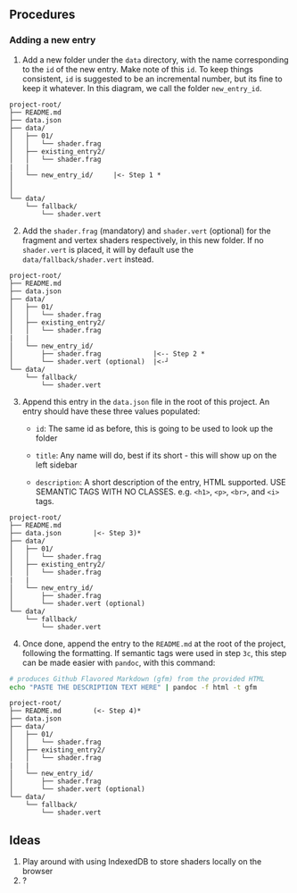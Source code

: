 ## Procedures

### Adding a new entry

1. Add a new folder under the `data` directory, with the name corresponding to the `id` of the new entry. Make note of this `id`. To keep things consistent, `id` is suggested to be an incremental number, but its fine to keep it whatever. In this diagram, we call the folder `new_entry_id`.

```
project-root/
├── README.md
├── data.json
├── data/
│   ├── 01/
│   │   └── shader.frag
│   ├── existing_entry2/
│   │   └── shader.frag
|   |
│   └── new_entry_id/     |<- Step 1 *
│
│
└── data/
    └── fallback/
        └── shader.vert
```

2. Add the `shader.frag` (mandatory) and `shader.vert` (optional) for the fragment and vertex shaders respectively, in this new folder. If no `shader.vert` is placed, it will by default use the `data/fallback/shader.vert` instead.

```
project-root/
├── README.md
├── data.json
├── data/
│   ├── 01/
│   │   └── shader.frag
│   ├── existing_entry2/
│   │   └── shader.frag
|   |
│   └── new_entry_id/
│       ├── shader.frag             |<-- Step 2 *
│       └── shader.vert (optional)  |<-┘
└── data/
    └── fallback/
        └── shader.vert
```

3. Append this entry in the `data.json` file in the root of this project. An entry should have these three values populated:

   - `id`: The same id as before, this is going to be used to look up the folder

   - `title`: Any name will do, best if its short - this will show up on the left sidebar

   - `description`: A short description of the entry, HTML supported. USE SEMANTIC TAGS WITH NO CLASSES. e.g. `<h1>`, `<p>`, `<br>`, and `<i>` tags.

```
project-root/
├── README.md
├── data.json        |<- Step 3)*
├── data/
│   ├── 01/
│   │   └── shader.frag
│   ├── existing_entry2/
│   │   └── shader.frag
|   |
│   └── new_entry_id/
│       ├── shader.frag
│       └── shader.vert (optional)
└── data/
    └── fallback/
        └── shader.vert
```

4. Once done, append the entry to the `README.md` at the root of the project, following the formatting. If semantic tags were used in step `3c`, this step can be made easier with `pandoc`, with this command:

```sh
# produces Github Flavored Markdown (gfm) from the provided HTML
echo "PASTE THE DESCRIPTION TEXT HERE" | pandoc -f html -t gfm
```

```
project-root/
├── README.md        (<- Step 4)*
├── data.json
├── data/
│   ├── 01/
│   │   └── shader.frag
│   ├── existing_entry2/
│   │   └── shader.frag
|   |
│   └── new_entry_id/
│       ├── shader.frag
│       └── shader.vert (optional)
└── data/
    └── fallback/
        └── shader.vert
```

## Ideas

1. Play around with using IndexedDB to store shaders locally on the browser
2. ?
